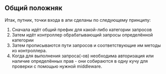 ## Общий положняк

Итак, путник, точки входа в апи сделаны по следующему принципу:

1. Сначала идёт общий префик для какой-либо категории запросов
2. Затем идёт контроллер обрабатывающий запросы определённой категории
3. Затем прописываются пути запросов и соответствующие им методы из контроллера.
4. Когда для выполнения запроса(-ов) необходима авторизация или наличие определённых прав - они собираются в одну кучу для проверки с помощью нужной middleware.

